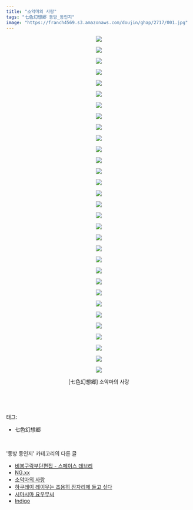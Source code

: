 ```yaml
---
title: "소악마의 사랑"
tags: "七色幻想郷 동방_동인지"
image: "https://franch4569.s3.amazonaws.com/doujin/ghap/2717/001.jpg"
---
```

<div class="article">
<p style="text-align: center; clear: none; float: none;"><img src="{{ site.imgserver2 }}/ghap/2717/001.jpg"/></p>
<p style="text-align: center; clear: none; float: none;"><img src="{{ site.imgserver2 }}/ghap/2717/002.jpg"/></p>
<p style="text-align: center; clear: none; float: none;"><img src="{{ site.imgserver2 }}/ghap/2717/003.jpg"/></p>
<p style="text-align: center; clear: none; float: none;"><img src="{{ site.imgserver2 }}/ghap/2717/004.jpg"/></p>
<p style="text-align: center; clear: none; float: none;"><img src="{{ site.imgserver2 }}/ghap/2717/005.jpg"/></p>
<p style="text-align: center; clear: none; float: none;"><img src="{{ site.imgserver2 }}/ghap/2717/006.jpg"/></p>
<p style="text-align: center; clear: none; float: none;"><img src="{{ site.imgserver2 }}/ghap/2717/007.jpg"/></p>
<p style="text-align: center; clear: none; float: none;"><img src="{{ site.imgserver2 }}/ghap/2717/008.jpg"/></p>
<p style="text-align: center; clear: none; float: none;"><img src="{{ site.imgserver2 }}/ghap/2717/009.jpg"/></p>
<p style="text-align: center; clear: none; float: none;"><img src="{{ site.imgserver2 }}/ghap/2717/010.jpg"/></p>
<p style="text-align: center; clear: none; float: none;"><img src="{{ site.imgserver2 }}/ghap/2717/011.jpg"/></p>
<p style="text-align: center; clear: none; float: none;"><img src="{{ site.imgserver2 }}/ghap/2717/012.jpg"/></p>
<p style="text-align: center; clear: none; float: none;"><img src="{{ site.imgserver2 }}/ghap/2717/013.jpg"/></p>
<p style="text-align: center; clear: none; float: none;"><img src="{{ site.imgserver2 }}/ghap/2717/014.jpg"/></p>
<p style="text-align: center; clear: none; float: none;"><img src="{{ site.imgserver2 }}/ghap/2717/015.jpg"/></p>
<p style="text-align: center; clear: none; float: none;"><img src="{{ site.imgserver2 }}/ghap/2717/016.jpg"/></p>
<p style="text-align: center; clear: none; float: none;"><img src="{{ site.imgserver2 }}/ghap/2717/017.jpg"/></p>
<p style="text-align: center; clear: none; float: none;"><img src="{{ site.imgserver2 }}/ghap/2717/018.jpg"/></p>
<p style="text-align: center; clear: none; float: none;"><img src="{{ site.imgserver2 }}/ghap/2717/019.jpg"/></p>
<p style="text-align: center; clear: none; float: none;"><img src="{{ site.imgserver2 }}/ghap/2717/020.jpg"/></p>
<p style="text-align: center; clear: none; float: none;"><img src="{{ site.imgserver2 }}/ghap/2717/021.jpg"/></p>
<p style="text-align: center; clear: none; float: none;"><img src="{{ site.imgserver2 }}/ghap/2717/022.jpg"/></p>
<p style="text-align: center; clear: none; float: none;"><img src="{{ site.imgserver2 }}/ghap/2717/023.jpg"/></p>
<p style="text-align: center; clear: none; float: none;"><img src="{{ site.imgserver2 }}/ghap/2717/024.jpg"/></p>
<p style="text-align: center; clear: none; float: none;"><img src="{{ site.imgserver2 }}/ghap/2717/025.jpg"/></p>
<p style="text-align: center; clear: none; float: none;"><img src="{{ site.imgserver2 }}/ghap/2717/026.jpg"/></p>
<p style="text-align: center; clear: none; float: none;"><img src="{{ site.imgserver2 }}/ghap/2717/027.jpg"/></p>
<p style="text-align: center; clear: none; float: none;"><img src="{{ site.imgserver2 }}/ghap/2717/028.jpg"/></p>
<p style="text-align: center; clear: none; float: none;"><img src="{{ site.imgserver2 }}/ghap/2717/029.jpg"/></p>
<p style="text-align: center; clear: none; float: none;"><img src="{{ site.imgserver2 }}/ghap/2717/030.jpg"/></p>
<p style="text-align: center; clear: none; float: none;"><img src="{{ site.imgserver2 }}/ghap/2717/031.jpg"/></p>
<p style="text-align: center; clear: none; float: none;">[七色幻想郷] 소악마의 사랑</p>
<p><br/></p>
</div><br/>
<div class="tagTrail">
<p>태그: </p>
<ul>
<li>七色幻想郷</li>
</ul>
</div><br/>
<div class="another">
<p>'동방 동인지' 카테고리의 다른 글</p>
<ul>
<li><a href="/ghap_2719">비봉구락부단편집 - 스페이스 데브리</a></li>
<li><a href="/ghap_2718">NG.xx</a></li>
<li><a href="/ghap_2717">소악마의 사랑</a></li>
<li><a href="/ghap_2716">하쿠레이 레이무는 조용히 잠자리에 들고 싶다</a></li>
<li><a href="/ghap_2715">시마시마 요우무씨</a></li>
<li><a href="/ghap_2714">Indigo</a></li>
</ul>
</div><br/>
<div class="cb_module cb_fluid">
<div class="cb_wrt cb_profile">
</div><!-- commentList close -->
</div><br/>
